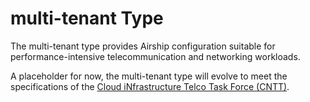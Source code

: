 # multi-tenant Type

The multi-tenant type provides Airship configuration suitable for
performance-intensive telecommunication and networking workloads.

A placeholder for now, the multi-tenant type will evolve to meet
the specifications of the [Cloud iNfrastructure Telco Task Force (CNTT)](https://github.com/cntt-n/CNTT).